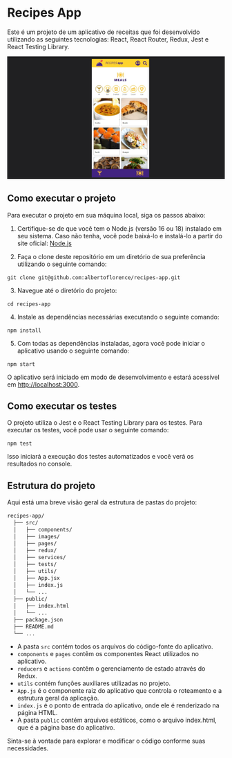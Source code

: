 # Recipes App

Este é um projeto de um aplicativo de receitas que foi desenvolvido utilizando as seguintes tecnologias: React, React Router, Redux, Jest e React Testing Library.

![Preview do Recipes App](./recipes-app.jpg)

## Como executar o projeto

Para executar o projeto em sua máquina local, siga os passos abaixo:

1. Certifique-se de que você tem o Node.js (versão 16 ou 18) instalado em seu sistema. Caso não tenha, você pode baixá-lo e instalá-lo a partir do site oficial: [Node.js](https://nodejs.org/)

2. Faça o clone deste repositório em um diretório de sua preferência utilizando o seguinte comando:

```
git clone git@github.com:albertoflorence/recipes-app.git
```

3. Navegue até o diretório do projeto:

```
cd recipes-app
```

4. Instale as dependências necessárias executando o seguinte comando:

```
npm install
```

5. Com todas as dependências instaladas, agora você pode iniciar o aplicativo usando o seguinte comando:

```
npm start
```

O aplicativo será iniciado em modo de desenvolvimento e estará acessível em [http://localhost:3000](http://localhost:3000).

## Como executar os testes

O projeto utiliza o Jest e o React Testing Library para os testes. Para executar os testes, você pode usar o seguinte comando:

```
npm test
```

Isso iniciará a execução dos testes automatizados e você verá os resultados no console.

## Estrutura do projeto

Aqui está uma breve visão geral da estrutura de pastas do projeto:

```
recipes-app/
  ├── src/
  │   ├── components/
  │   ├── images/
  │   ├── pages/
  │   ├── redux/
  │   ├── services/
  │   ├── tests/
  │   ├── utils/
  │   ├── App.jsx
  │   ├── index.js
  │   └── ...
  ├── public/
  │   ├── index.html
  │   └── ...
  ├── package.json
  ├── README.md
  └── ...
```

- A pasta `src` contém todos os arquivos do código-fonte do aplicativo.
- `components` e `pages` contêm os componentes React utilizados no aplicativo.
- `reducers` e `actions` contêm o gerenciamento de estado através do Redux.
- `utils` contém funções auxiliares utilizadas no projeto.
- `App.js` é o componente raiz do aplicativo que controla o roteamento e a estrutura geral da aplicação.
- `index.js` é o ponto de entrada do aplicativo, onde ele é renderizado na página HTML.
- A pasta `public` contém arquivos estáticos, como o arquivo index.html, que é a página base do aplicativo.

Sinta-se à vontade para explorar e modificar o código conforme suas necessidades.
